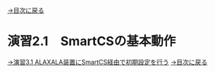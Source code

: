 [→目次に戻る](/README.md)
<br>
# 演習2.1　SmartCSの基本動作




[→演習3.1 ALAXALA装置にSmartCS経由で初期設定を行う](/3.1-Initial_setup_the_ALAXALA_device_via_SmartCS.md)
[→目次に戻る](/README.md)
